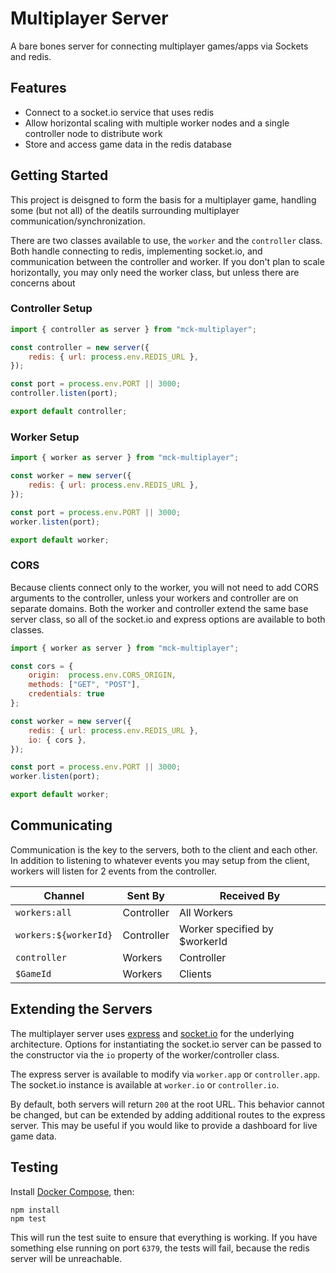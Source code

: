 
# Multiplayer Server

A bare bones server for connecting multiplayer games/apps via Sockets and redis.

## Features

- Connect to a socket.io service that uses redis
- Allow horizontal scaling with multiple worker nodes and a single controller node to distribute work
- Store and access game data in the redis database


## Getting Started

This project is deisgned to form the basis for a multiplayer game, handling some (but not all) of the deatils surrounding multiplayer communication/synchronization.

There are two classes available to use, the `worker` and the `controller` class.  Both handle connecting to redis, implementing socket.io, and communication between the controller and worker.  If you don't plan to scale horizontally, you may only need the worker class, but unless there are concerns about

### Controller Setup
```js
import { controller as server } from "mck-multiplayer";

const controller = new server({
	redis: { url: process.env.REDIS_URL },
});

const port = process.env.PORT || 3000;
controller.listen(port);

export default controller;
```

### Worker Setup

```js
import { worker as server } from "mck-multiplayer";

const worker = new server({
	redis: { url: process.env.REDIS_URL },
});

const port = process.env.PORT || 3000;
worker.listen(port);

export default worker;
```

### CORS

Because clients connect only to the worker, you will not need to add CORS arguments to the controller, unless your workers and controller are on separate domains.  Both the worker and controller extend the same base server class, so all of the socket.io and express options are available to both classes.

```js
import { worker as server } from "mck-multiplayer";

const cors = {
	origin:  process.env.CORS_ORIGIN,
	methods: ["GET", "POST"],
	credentials: true
};

const worker = new server({
	redis: { url: process.env.REDIS_URL },
	io: { cors },
});

const port = process.env.PORT || 3000;
worker.listen(port);

export default worker;

```

## Communicating

Communication is the key to the servers, both to the client and each other. In addition to listening to whatever events you may setup from the client, workers will listen for 2 events from the controller.

| Channel | Sent By | Received By |
|---|---|---|
| `workers:all`  | Controller  | All Workers |
| `workers:${workerId}` | Controller | Worker specified by $workerId |
| `controller` | Workers | Controller |
| `$GameId` | Workers | Clients |

## Extending the Servers

The multiplayer server uses [express](https://expressjs.com/) and [socket.io](https://socket.io/) for the underlying architecture. Options for instantiating the socket.io server can be passed to the constructor via the `io` property of the worker/controller class.

The express server is available to modify via `worker.app` or `controller.app`.  The socket.io instance is available at `worker.io` or `controller.io`.

By default, both servers will return `200` at the root URL. This behavior cannot be changed, but can be extended by adding additional routes to the express server. This may be useful if you would like to provide a dashboard for live game data.

## Testing

Install [Docker Compose](https://docs.docker.com/compose/install/), then:

```
npm install
npm test
```

This will run the test suite to ensure that everything is working.  If you have something else running on port `6379`, the tests will fail, because the redis server will be unreachable.
